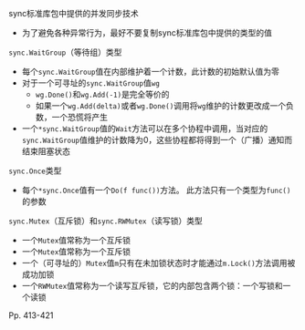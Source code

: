sync标准库包中提供的并发同步技术

-   为了避免各种异常行为，最好不要复制sync标准库包中提供的类型的值



`sync.WaitGroup`（等待组）类型

-   每个`sync.WaitGroup`值在内部维护着一个计数，此计数的初始默认值为零
-   对于一个可寻址的`sync.WaitGroup`值`wg`
    -   `wg.Done()`和`wg.Add(-1)`是完全等价的
    -   如果一个`wg.Add(delta)`或者`wg.Done()`调用将`wg`维护的计数更改成一个负数，一个恐慌将产生
-   一个`*sync.WaitGroup`值的`Wait`方法可以在多个协程中调用，当对应的`sync.WaitGroup`值维护的计数降为0，这些协程都将得到一个（广播）通知而结束阻塞状态



`sync.Once`类型

-   每个`*sync.Once`值有一个`Do(f func())`方法。 此方法只有一个类型为`func()`的参数



`sync.Mutex`（互斥锁）和`sync.RWMutex`（读写锁）类型

-   一个`Mutex`值常称为一个互斥锁
-   一个`Mutex`值常称为一个互斥锁
-    一个（可寻址的）`Mutex`值`m`只有在未加锁状态时才能通过`m.Lock()`方法调用被成功加锁
-   一个`RWMutex`值常称为一个读写互斥锁，它的内部包含两个锁：一个写锁和一个读锁



Pp. 413-421